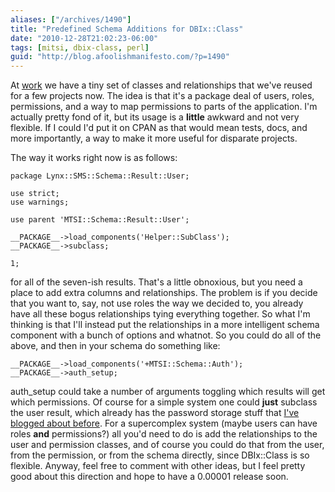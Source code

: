 ```yaml
---
aliases: ["/archives/1490"]
title: "Predefined Schema Additions for DBIx::Class"
date: "2010-12-28T21:02:23-06:00"
tags: [mitsi, dbix-class, perl]
guid: "http://blog.afoolishmanifesto.com/?p=1490"
---
```

At [work](http://mitsi.com) we have a tiny set of classes and relationships that we've reused for a few projects now. The idea is that it's a package deal of users, roles, permissions, and a way to map permissions to parts of the application. I'm actually pretty fond of it, but its usage is a **little** awkward and not very flexible. If I could I'd put it on CPAN as that would mean tests, docs, and more importantly, a way to make it more useful for disparate projects.

The way it works right now is as follows:

    package Lynx::SMS::Schema::Result::User;

    use strict;
    use warnings;

    use parent 'MTSI::Schema::Result::User';

    __PACKAGE__->load_components('Helper::SubClass');
    __PACKAGE__->subclass;

    1;

for all of the seven-ish results. That's a little obnoxious, but you need a place to add extra columns and relationships. The problem is if you decide that you want to, say, not use roles the way we decided to, you already have all these bogus relationships tying everything together. So what I'm thinking is that I'll instead put the relationships in a more intelligent schema component with a bunch of options and whatnot. So you could do all of the above, and then in your schema do something like:

    __PACKAGE__->load_components('+MTSI::Schema::Auth');
    __PACKAGE__->auth_setup;

auth\_setup could take a number of arguments toggling which results will get which permissions. Of course for a simple system one could **just** subclass the user result, which already has the password storage stuff that [I've blogged about before](/archives/1286). For a supercomplex system (maybe users can have roles **and** permissions?) all you'd need to do is add the relationships to the user and permission classes, and of course you could do that from the user, from the permission, or from the schema directly, since DBIx::Class is so flexible. Anyway, feel free to comment with other ideas, but I feel pretty good about this direction and hope to have a 0.00001 release soon.
